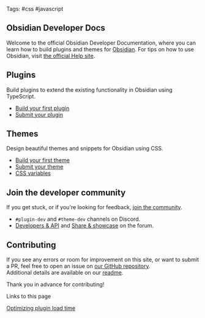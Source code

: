 Tags: #css #javascript 

## Obsidian Developer Docs

Welcome to the official Obsidian Developer Documentation, where you can learn how to build plugins and themes for [Obsidian](https://obsidian.md/). For tips on how to use Obsidian, visit [the official Help site](https://help.obsidian.md/).

## Plugins

Build plugins to extend the existing functionality in Obsidian using TypeScript.

- [Build your first plugin](https://docs.obsidian.md/Plugins/Getting+started/Build+a+plugin)
- [Submit your plugin](https://docs.obsidian.md/Plugins/Releasing/Submit+your+plugin)

## Themes

Design beautiful themes and snippets for Obsidian using CSS.

- [Build your first theme](https://docs.obsidian.md/Themes/App+themes/Build+a+theme)
- [Submit your theme](https://docs.obsidian.md/Themes/App+themes/Submit+your+theme)
- [CSS variables](https://docs.obsidian.md/Reference/CSS+variables/CSS+variables)

## Join the developer community

If you get stuck, or if you're looking for feedback, [join the community](https://obsidian.md/community).

- `#plugin-dev` and `#theme-dev` channels on Discord.
- [Developers & API](https://forum.obsidian.md/c/developers-api/14) and [Share & showcase](https://forum.obsidian.md/c/share-showcase/9) on the forum.

## Contributing

If you see any errors or room for improvement on this site, or want to submit a PR, feel free to open an issue on [our GitHub repository](https://github.com/obsidianmd/obsidian-developer-docs).  
Additional details are available on our [readme](https://github.com/obsidianmd/obsidian-developer-docs#readme).

Thank you in advance for contributing!

Links to this page

[Optimizing plugin load time](https://docs.obsidian.md/Plugins/Guides/Optimizing+plugin+load+time)